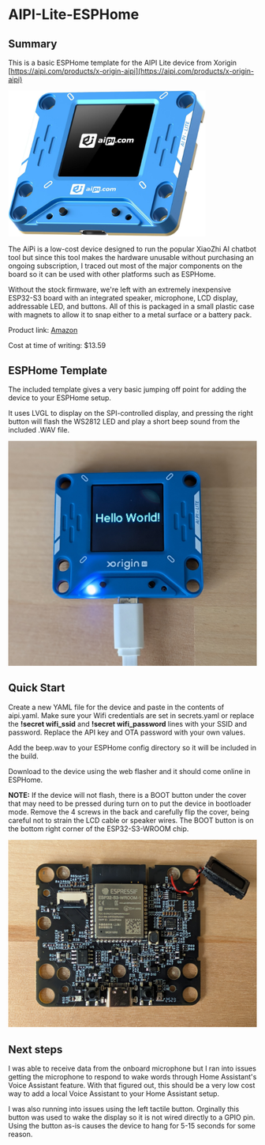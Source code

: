 # AIPI-Lite-ESPHome

## Summary
This is a basic ESPHome template for the AIPI Lite device from Xorigin
[https://aipi.com/products/x-origin-aipi](https://aipi.com/products/x-origin-aipi)

<img src="aipi-product-photo.jpg" width="400">

The AiPi is a low-cost device designed to run the popular XiaoZhi AI chatbot tool but since this tool makes the hardware unusable without purchasing an ongoing subscription, I traced out most of the major components on the board so it can be used with other platforms such as ESPHome.

Without the stock firmware, we're left with an extremely inexpensive ESP32-S3 board with an integrated speaker, microphone, LCD display, addressable LED, and buttons. All of this is packaged in a small plastic case with magnets to allow it to snap either to a metal surface or a battery pack.

Product link: [Amazon](https://www.amazon.com/AIPI-Lite-Customizable-Character-Real-Time-Interactive/dp/B0FQNNVV36) 

Cost at time of writing: $13.59

## ESPHome Template
The included template gives a very basic jumping off point for adding the device to your ESPHome setup.

It uses LVGL to display on the SPI-controlled display, and pressing the right button will flash the WS2812 LED and play a short beep sound from the included .WAV file.

<img src="aipi-flashed.jpg" width="600">

## Quick Start
Create a new YAML file for the device and paste in the contents of aipi.yaml. Make sure your Wifi credentials are set in secrets.yaml or replace the **!secret wifi_ssid** and **!secret wifi_password** lines with your SSID and password. Replace the API key and OTA password with your own values. 

Add the beep.wav to your ESPHome config directory so it will be included in the build.

Download to the device using the web flasher and it should come online in ESPHome.

**NOTE:** If the device will not flash, there is a BOOT button under the cover that may need to be pressed during turn on to put the device in bootloader mode. Remove the 4 screws in the back and carefully flip the cover, being careful not to strain the LCD cable or speaker wires. The BOOT button is on the bottom right corner of the ESP32-S3-WROOM chip.

<img src="aipi-internal.jpg" width="600">

## Next steps
I was able to receive data from the onboard microphone but I ran into issues getting the microphone to respond to wake words through Home Assistant's Voice Assistant feature. With that figured out, this should be a very low cost way to add a local Voice Assistant to your Home Assistant setup.

I was also running into issues using the left tactile button. Orginally this button was used to wake the display so it is not wired directly to a GPIO pin. Using the button as-is causes the device to hang for 5-15 seconds for some reason. 